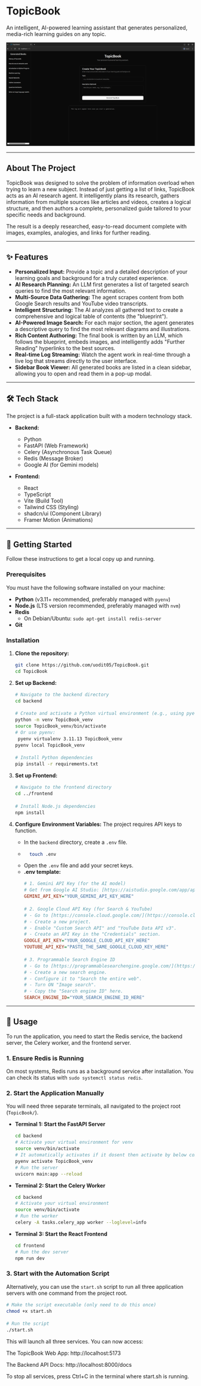 # TopicBook  

An intelligent, AI-powered learning assistant that generates personalized, media-rich learning guides on any topic.

<img src="Topic_Book-ss.png" alt="screenshot of the project">

---
## About The Project

TopicBook was designed to solve the problem of information overload when trying to learn a new subject. Instead of just getting a list of links, TopicBook acts as an AI research agent. It intelligently plans its research, gathers information from multiple sources like articles and videos, creates a logical structure, and then authors a complete, personalized guide tailored to your specific needs and background.

The result is a deeply researched, easy-to-read document complete with images, examples, analogies, and links for further reading.

---
## ✨ Features

* **Personalized Input:** Provide a topic and a detailed description of your learning goals and background for a truly curated experience.
* **AI Research Planning:** An LLM first generates a list of targeted search queries to find the most relevant information.
* **Multi-Source Data Gathering:** The agent scrapes content from both Google Search results and YouTube video transcripts.
* **Intelligent Structuring:** The AI analyzes all gathered text to create a comprehensive and logical table of contents (the "blueprint").
* **AI-Powered Image Search:** For each major section, the agent generates a descriptive query to find the most relevant diagrams and illustrations.
* **Rich Content Authoring:** The final book is written by an LLM, which follows the blueprint, embeds images, and intelligently adds "Further Reading" hyperlinks to the best sources.
* **Real-time Log Streaming:** Watch the agent work in real-time through a live log that streams directly to the user interface.
* **Sidebar Book Viewer:** All generated books are listed in a clean sidebar, allowing you to open and read them in a pop-up modal.

---
## 🛠️ Tech Stack

The project is a full-stack application built with a modern technology stack.

* **Backend:**
    * Python
    * FastAPI (Web Framework)
    * Celery (Asynchronous Task Queue)
    * Redis (Message Broker)
    * Google AI (for Gemini models)

* **Frontend:**
    * React
    * TypeScript
    * Vite (Build Tool)
    * Tailwind CSS (Styling)
    * shadcn/ui (Component Library)
    * Framer Motion (Animations)

---
## 🏁 Getting Started

Follow these instructions to get a local copy up and running.

### Prerequisites

You must have the following software installed on your machine:
* **Python** (v3.11+ recommended, preferably managed with `pyenv`)
* **Node.js** (LTS version recommended, preferably managed with `nvm`)
* **Redis**
    * On Debian/Ubuntu: `sudo apt-get install redis-server`
* **Git**

### Installation

1.  **Clone the repository:**
    ```sh
    git clone https://github.com/uodit05/TopicBook.git
    cd TopicBook
    ```

2.  **Set up Backend:**
    ```sh
    # Navigate to the backend directory
    cd backend

    # Create and activate a Python virtual environment (e.g., using pyenv)
    python -m venv TopicBook_venv
    source TopicBook_venv/bin/activate
    # Or use pyenv:
     pyenv virtualenv 3.11.13 TopicBook_venv
    pyenv local TopicBook_venv
    
    # Install Python dependencies
    pip install -r requirements.txt 
    ```

3.  **Set up Frontend:**
    ```sh
    # Navigate to the frontend directory
    cd ../frontend
    
    # Install Node.js dependencies
    npm install
    ```

4.  **Configure Environment Variables:**
    The project requires API keys to function.
    * In the `backend` directory, create a `.env` file.
    * ```sh
        touch .env
        ```
    * Open the `.env` file and add your secret keys.
    * **.env template:**
        ```ini
		# 1. Gemini API Key (for the AI model)
		# Get from Google AI Studio: [https://aistudio.google.com/app/apikey](https://aistudio.google.com/app/apikey)
		GEMINI_API_KEY="YOUR_GEMINI_API_KEY_HERE"

		# 2. Google Cloud API Key (for Search & YouTube)
		# - Go to [https://console.cloud.google.com/](https://console.cloud.google.com/)
		# - Create a new project.
		# - Enable "Custom Search API" and "YouTube Data API v3".
		# - Create an API Key in the "Credentials" section.
		GOOGLE_API_KEY="YOUR_GOOGLE_CLOUD_API_KEY_HERE"
		YOUTUBE_API_KEY="PASTE_THE_SAME_GOOGLE_CLOUD_KEY_HERE"

		# 3. Programmable Search Engine ID
		# - Go to [https://programmablesearchengine.google.com/](https://programmablesearchengine.google.com/)
		# - Create a new search engine.
		# - Configure it to "Search the entire web".
		# - Turn ON "Image search".
		# - Copy the "Search engine ID" here.
		SEARCH_ENGINE_ID="YOUR_SEARCH_ENGINE_ID_HERE"
        ```

---
## 🚀 Usage

To run the application, you need to start the Redis service, the backend server, the Celery worker, and the frontend server.

### 1. Ensure Redis is Running
On most systems, Redis runs as a background service after installation. You can check its status with `sudo systemctl status redis`.

### 2. Start the Application Manually
You will need three separate terminals, all navigated to the project root (`TopicBook/`).

* **Terminal 1: Start the FastAPI Server**
    ```sh
    cd backend
    # Activate your virtual environment for venv
    source venv/bin/activate 
	# It automatically activates if it dosent then activate by below command
	pyenv activate TopicBook_venv
    # Run the server
    uvicorn main:app --reload
    ```
* **Terminal 2: Start the Celery Worker**
    ```sh
    cd backend
    # Activate your virtual environment
    source venv/bin/activate
    # Run the worker
    celery -A tasks.celery_app worker --loglevel=info
    ```
* **Terminal 3: Start the React Frontend**
    ```sh
    cd frontend
    # Run the dev server
    npm run dev
    ```

### 3. Start with the Automation Script
Alternatively, you can use the `start.sh` script to run all three application servers with one command from the project root.
```sh
# Make the script executable (only need to do this once)
chmod +x start.sh

# Run the script
./start.sh
```

This will launch all three services. You can now access:

The TopicBook Web App: http://localhost:5173

The Backend API Docs: http://localhost:8000/docs

To stop all services, press Ctrl+C in the terminal where start.sh is running.
